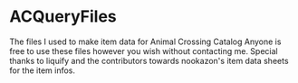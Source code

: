 # ACQueryFiles
The files I used to make item data for Animal Crossing Catalog
Anyone is free to use these files however you wish without contacting me.
Special thanks to liquify and the contributors towards nookazon's item data sheets for the item infos.